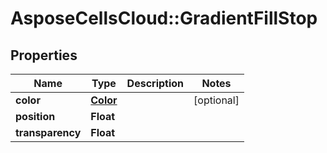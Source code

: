 # AsposeCellsCloud::GradientFillStop

## Properties
Name | Type | Description | Notes
------------ | ------------- | ------------- | -------------
**color** | [**Color**](Color.md) |  | [optional] 
**position** | **Float** |  | 
**transparency** | **Float** |  | 


